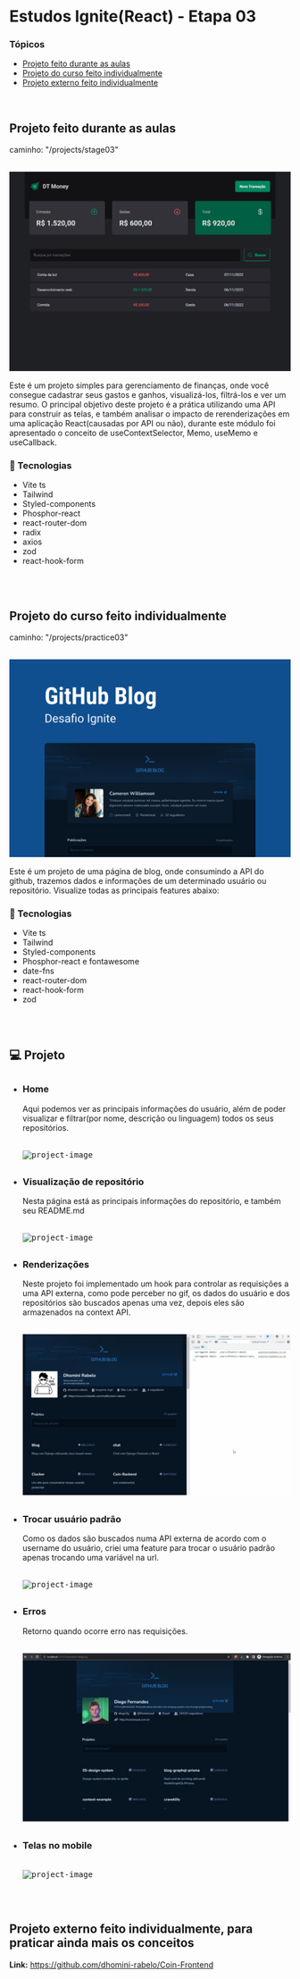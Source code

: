 <h1>Estudos Ignite(React) - Etapa 03</h1>

<h3>Tópicos</h3>

<ul>

<li><a href="#course">Projeto feito durante as aulas</a></li> 
<li><a href="#course-individual">Projeto do curso feito individualmente</a></li> 
<li><a href="#external-project">Projeto externo feito individualmente</a></li> 

</ul>

<br>

<h2 id="course">Projeto feito durante as aulas</h2>
<p>caminho: "/projects/stage03"</p>

<br>
<img src="./readme/dt_money.gif" alt="course-project-gif" />

<p>
    Este é um projeto simples para gerenciamento de finanças, onde você consegue cadastrar seus gastos e 
    ganhos, visualizá-los, filtrá-los e ver um resumo. O principal objetivo deste projeto é a prática utilizando uma API 
    para construir as telas, e também analisar o impacto de rerenderizações em uma aplicação React(causadas por API ou não), 
    durante este módulo foi apresentado o conceito de useContextSelector, Memo, useMemo e useCallback.
</p>

<h3>🚀 Tecnologias</h3>
<ul>
    <li>Vite ts</li>
    <li>Tailwind</li>
    <li>Styled-components</li>
    <li>Phosphor-react</li>
    <li>react-router-dom</li>
    <li>radix</li>
    <li>axios</li>
    <li>zod</li>
    <li>react-hook-form</li>
</ul>

<br>
<br>
<h2 id="course-individual">Projeto do curso feito individualmente</h2>
<p>caminho: "/projects/practice03"</p>

<br>
<img src="./readme/practice/project.svg" alt="course-project-gif" />

<p>
    Este é um projeto de uma página de blog, onde consumindo a API do github, trazemos dados e informações de um
    determinado usuário ou repositório. Visualize todas as principais features abaixo:
</p>

<h3>🚀 Tecnologias</h3>
<ul>
    <li>Vite ts</li>
    <li>Tailwind</li>
    <li>Styled-components</li>
    <li>Phosphor-react e fontawesome</li>
    <li>date-fns</li>
    <li>react-router-dom</li>
    <li>react-hook-form</li>
    <li>zod</li>
</ul>

<br>
<br>
<h2>💻 Projeto</h2>

<ul>

<li style="margin-top: 30px;">
<h3>Home</h3>
<p>
Aqui podemos ver as principais informações do usuário, além de poder visualizar e filtrar(por nome, descrição ou linguagem)
todos os seus repositórios.
</p>
<br>
<kbd><img src="./readme/practice/home.gif" alt="project-image"></kbd>
</li>

<li style="margin-top: 30px;">
<h3>Visualização de repositório</h3>
<p>
Nesta página está as principais informações do repositório, e também seu README.md
</p>
<br>
<kbd><img src="./readme/practice/repos.gif" alt="project-image"></kbd>
</li>

<li style="margin-top: 30px;">
<h3>Renderizações</h3>
<p>
Neste projeto foi implementado um hook para controlar as requisições a uma API externa, como pode perceber no gif,
os dados do usuário e dos repositórios são buscados apenas uma vez, depois eles são armazenados na context API.
</p>
<br>
<kbd><img src="./readme/practice/render.gif" alt="project-image"></kbd>
</li>

<li style="margin-top: 30px;">
<h3>Trocar usuário padrão</h3>
<p>
Como os dados são buscados numa API externa de acordo com o username do usuário,
criei uma feature para trocar o usuário padrão apenas trocando uma variável na url.
</p>
<br>
<kbd><img src="./readme/practice/change_user.gif" alt="project-image"></kbd>
</li>

<li style="margin-top: 30px;">
<h3>Erros</h3>
<p>
Retorno quando ocorre erro nas requisições.
</p>
<br>
<kbd><img src="./readme/practice/invalid_data.gif" alt="project-image"></kbd>
</li>

<li style="margin-top: 30px;">
<h3>Telas no mobile</h3>
<br>
<kbd><img src="./readme/practice/mobile.gif" alt="project-image"></kbd>
</li>

</ul>


<br>
<br>
<h2 id="external-project">Projeto externo feito individualmente, para praticar ainda mais os conceitos</h2>
<p><strong>Link:</strong> <a href="https://github.com/dhomini-rabelo/Coin-Frontend">https://github.com/dhomini-rabelo/Coin-Frontend</a></p>